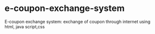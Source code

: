 # e-coupon-exchange-system
E-coupon exchange system: exchange of coupon through internet using html, java script,css
